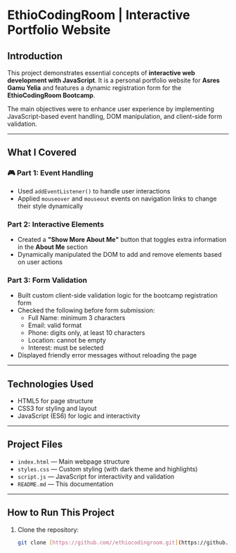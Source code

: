 # EthioCodingRoom | Interactive Portfolio Website

## Introduction

This project demonstrates essential concepts of **interactive web development with JavaScript**. It is a personal portfolio website for **Asres Gamu Yelia** and features a dynamic registration form for the **EthioCodingRoom Bootcamp**.

The main objectives were to enhance user experience by implementing JavaScript-based event handling, DOM manipulation, and client-side form validation.

---

## What I Covered

### 🎮 Part 1: Event Handling

- Used `addEventListener()` to handle user interactions
- Applied `mouseover` and `mouseout` events on navigation links to change their style dynamically

### Part 2: Interactive Elements

- Created a **"Show More About Me"** button that toggles extra information in the **About Me** section
- Dynamically manipulated the DOM to add and remove elements based on user actions

### Part 3: Form Validation

- Built custom client-side validation logic for the bootcamp registration form
- Checked the following before form submission:
  - Full Name: minimum 3 characters
  - Email: valid format
  - Phone: digits only, at least 10 characters
  - Location: cannot be empty
  - Interest: must be selected
- Displayed friendly error messages without reloading the page

---

## Technologies Used

- HTML5 for page structure
- CSS3 for styling and layout
- JavaScript (ES6) for logic and interactivity

---

## Project Files

- `index.html` — Main webpage structure
- `styles.css` — Custom styling (with dark theme and highlights)
- `script.js` — JavaScript for interactivity and validation
- `README.md` — This documentation

---

## How to Run This Project

1. Clone the repository:

   ```bash
   git clone [https://github.com//ethiocodingroom.git](https://github.com/ethioCodingRoom/plp-webtechnologies-classroom-july2025-july-2025-javascript-events-and-basic-interactivity-javascrip.git)
